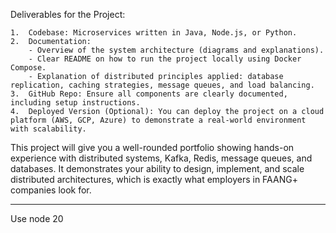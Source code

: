 Deliverables for the Project:

	1.	Codebase: Microservices written in Java, Node.js, or Python.
	2.	Documentation:
		- Overview of the system architecture (diagrams and explanations).
        - Clear README on how to run the project locally using Docker Compose.
		- Explanation of distributed principles applied: database replication, caching strategies, message queues, and load balancing.
	3.	GitHub Repo: Ensure all components are clearly documented, including setup instructions.
	4.	Deployed Version (Optional): You can deploy the project on a cloud platform (AWS, GCP, Azure) to demonstrate a real-world environment with scalability.

This project will give you a well-rounded portfolio showing hands-on experience with distributed systems, Kafka, Redis, message queues, and databases. It demonstrates your ability to design, implement, and scale distributed architectures, which is exactly what employers in FAANG+ companies look for.

----------------------------------------------------------------
Use node 20